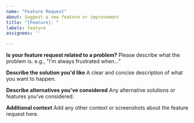 ```yaml
---
name: "Feature Request"
about: Suggest a new feature or improvement
title: "[Feature]: "
labels: feature
assignees: ''

---
```


**Is your feature request related to a problem?**
Please describe what the problem is. e.g., "I’m always frustrated when..."

**Describe the solution you'd like**
A clear and concise description of what you want to happen.

**Describe alternatives you've considered**
Any alternative solutions or features you’ve considered.

**Additional context**
Add any other context or screenshots about the feature request here.